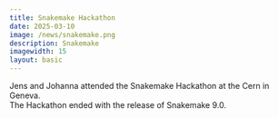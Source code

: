 ```yaml
---
title: Snakemake Hackathon
date: 2025-03-10
image: /news/snakemake.png
description: Snakemake 
imagewidth: 15
layout: basic
---
```


Jens and Johanna attended the Snakemake Hackathon at the Cern in Geneva.\
The Hackathon ended with the release of Snakemake 9.0.